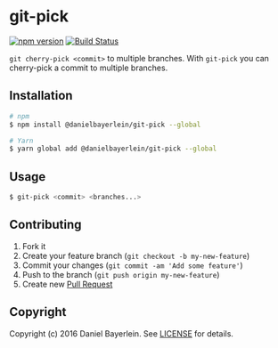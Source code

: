 # git-pick

[![npm version](https://badge.fury.io/js/%40danielbayerlein%2Fgit-pick.svg)](https://badge.fury.io/js/%40danielbayerlein%2Fgit-pick)
[![Build Status](https://travis-ci.org/danielbayerlein/git-pick.svg?branch=master)](https://travis-ci.org/danielbayerlein/git-pick)

`git cherry-pick <commit>` to multiple branches.
With `git-pick` you can cherry-pick a commit to multiple branches.

## Installation

```bash
# npm
$ npm install @danielbayerlein/git-pick --global

# Yarn
$ yarn global add @danielbayerlein/git-pick --global
```

## Usage

```bash
$ git-pick <commit> <branches...>
```

## Contributing

1. Fork it
2. Create your feature branch (`git checkout -b my-new-feature`)
3. Commit your changes (`git commit -am 'Add some feature'`)
4. Push to the branch (`git push origin my-new-feature`)
5. Create new [Pull Request](../../pull/new/master)

## Copyright

Copyright (c) 2016 Daniel Bayerlein. See [LICENSE](./LICENSE.md) for details.
